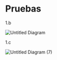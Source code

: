 # Pruebas
1.b

![Untitled Diagram](https://user-images.githubusercontent.com/69722554/125212158-e4125f80-e281-11eb-9671-c3f47d429715.png)

1.c

![Untitled Diagram (7)](https://user-images.githubusercontent.com/69722554/125212192-11f7a400-e282-11eb-9cf9-d460e193e5ca.png)

